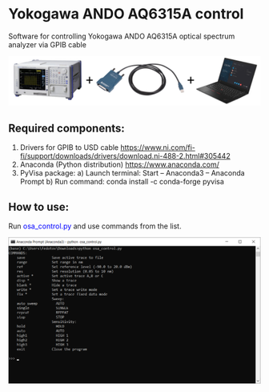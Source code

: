 # Yokogawa ANDO AQ6315A control
Software for controlling Yokogawa ANDO AQ6315A optical spectrum analyzer via GPIB cable

![UI demonstration](https://github.com/andrei-fedotov/ANDO_control/blob/main/equipment.png)

## Required components:
1. Drivers for GPIB to USD cable https://www.ni.com/fi-fi/support/downloads/drivers/download.ni-488-2.html#305442
2. Anaconda (Python distribution) https://www.anaconda.com/
3. PyVisa package:
    a) Launch terminal: Start – Anaconda3 – Anaconda Prompt
    b) Run command: conda install -c conda-forge pyvisa

## How to use:
Run <span style="color:blue">osa_control.py</span> and use commands from the list.

![UI demonstration](https://github.com/andrei-fedotov/ANDO_control/blob/main/ui.png)
